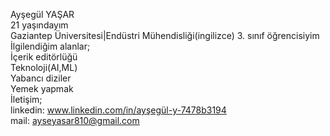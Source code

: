 Ayşegül YAŞAR<br>
21 yaşındayım<br>
Gaziantep Üniversitesi|Endüstri Mühendisliği(ingilizce) 3. sınıf öğrencisiyim<br>
İlgilendiğim alanlar;<br>
İçerik editörlüğü<br>
Teknoloji(AI,ML)<br>
Yabancı diziler<br>
Yemek yapmak<br>
İletişim;<br>
linkedin: www.linkedin.com/in/ayşegül-y-7478b3194<br>
mail: ayseyasar810@gmail.com 
